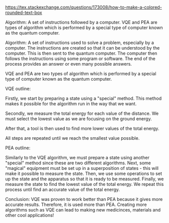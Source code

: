 https://tex.stackexchange.com/questions/173008/how-to-make-a-colored-rounded-text-box

Algorithm: A set of instructions followed by a computer. VQE and PEA are types of algorithm which is performed by a special type of computer known as the quantum computer.

Algorithm: A set of instructions used to solve a problem, especially by a computer. The instructions are created so that it can be understood by the computer. This is then sent to the quantum computer. The computer then follows the instructions using some program or software. The end of the process provides an answer or even many possible answers.

VQE and PEA are two types of algorithm which is performed by a special type of computer known as the quantum computer.

VQE outline:

Firstly, we start by preparing a state using a "special" method. This method makes it possible for the algorithm run in the way that we want.

Secondly, we measure the total energy for each value of the distance. We must select the lowest value as we are focusing on the ground energy.

After that, a tool is then used to find more lower values of the total energy.

All steps are repeated until we reach the smallest value possible.

PEA outline:

Similarly to the VQE algorithm, we must prepare a state using another "special" method since these are two different algorithms.
Next, some "magical" equipment must be set up in a superposition of states - this will make it possible to measure the state.
Then, we use some operations to set up the state and the apparatus so that it is ready to be measured.
Finally, we measure the state to find the lowest value of the total energy. We repeat this process until find an accurate value of the total energy.

Conclusion:
VQE was proven to work better than PEA because it gives more accurate results. Therefore, it is used more than PEA. Creating more algorithms such as VQE can lead to making new medicinces, materials and other cool applications!
